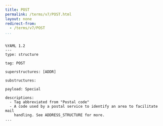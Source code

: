 ```yaml
---
title: POST
permalink: /terms/v7/POST.html
layout: none
redirect-from:
  - /terms/v7/POST
...
```


```

%YAML 1.2
---
type: structure

tag: POST

superstructures: [ADDR]

substructures:

payload: Special

descriptions:
  - Tag abbreviated from "Postal code"
  - A code used by a postal service to identify an area to facilitate mail
    handling. See ADDRESS_STRUCTURE for more.
...

```